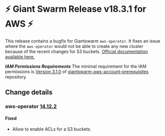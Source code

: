 # :zap: Giant Swarm Release v18.3.1 for AWS :zap:

This release contains a bugfix for Giantswarm `aws-operator`. It fixes an issue where the `aws-operator` would not be able to create any new cluster because of the recent changes for S3 buckets. [Official documentation available here.](https://aws.amazon.com/blogs/aws/heads-up-amazon-s3-security-changes-are-coming-in-april-of-2023/)

***IAM Permissions Requirements***
The minimal requirement for the IAM permissions is [Version 3.1.0](https://github.com/giantswarm/giantswarm-aws-account-prerequisites/blob/master/CHANGELOG.md#310---2023-04-27) of [giantswarm-aws-account-prerequisites](https://github.com/giantswarm/giantswarm-aws-account-prerequisites/) repository.

## Change details


### aws-operator [14.12.2](https://github.com/giantswarm/aws-operator/releases/tag/v14.12.2)

#### Fixed
- Allow to enable ACLs for a S3 buckets.



